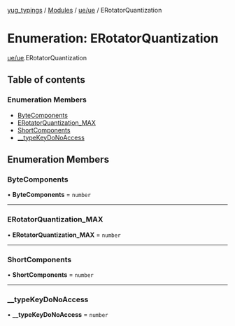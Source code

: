 [yug_typings](../README.md) / [Modules](../modules.md) / [ue/ue](../modules/ue_ue.md) / ERotatorQuantization

# Enumeration: ERotatorQuantization

[ue/ue](../modules/ue_ue.md).ERotatorQuantization

## Table of contents

### Enumeration Members

- [ByteComponents](ue_ue.ERotatorQuantization.md#bytecomponents)
- [ERotatorQuantization\_MAX](ue_ue.ERotatorQuantization.md#erotatorquantization_max)
- [ShortComponents](ue_ue.ERotatorQuantization.md#shortcomponents)
- [\_\_typeKeyDoNoAccess](ue_ue.ERotatorQuantization.md#__typekeydonoaccess)

## Enumeration Members

### ByteComponents

• **ByteComponents** = `number`

___

### ERotatorQuantization\_MAX

• **ERotatorQuantization\_MAX** = `number`

___

### ShortComponents

• **ShortComponents** = `number`

___

### \_\_typeKeyDoNoAccess

• **\_\_typeKeyDoNoAccess** = `number`
